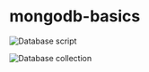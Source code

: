 # mongodb-basics

![Database script](https://res.cloudinary.com/tobilite/image/upload/v1585621174/Mongodb-basics/databasecript.jpg)

![Database collection](https://res.cloudinary.com/tobilite/image/upload/v1585621173/Mongodb-basics/database%20collection.jpg)
